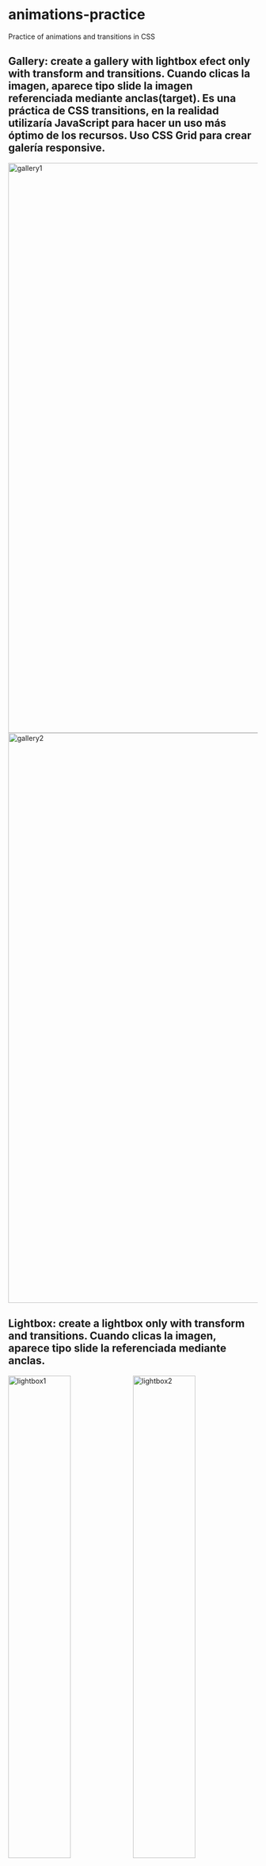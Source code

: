 # animations-practice

Practice of animations and transitions in CSS

## Gallery: create a gallery with lightbox efect only with transform and transitions. Cuando clicas la imagen, aparece tipo slide la imagen referenciada mediante anclas(target). Es una práctica de CSS transitions, en la realidad utilizaría JavaScript para hacer un uso más óptimo de los recursos. Uso CSS Grid para crear galería responsive.
<img width="1152" alt="gallery1" src="https://user-images.githubusercontent.com/81964101/145711021-b046b110-da7b-49ee-9dc4-cbf8fc9a2856.png"><img width="1152" alt="gallery2" src="https://user-images.githubusercontent.com/81964101/145711027-cb07bf22-b62c-4b25-9368-0a2f9383c2bc.png">



## Lightbox: create a lightbox only with transform and transitions. Cuando clicas la imagen, aparece tipo slide la referenciada mediante anclas.

<img width="50%" alt="lightbox1" src="https://user-images.githubusercontent.com/81964101/145708697-515fea33-50af-4c38-a71a-6fd284ef0152.png"><img width="50%" alt="lightbox2" src="https://user-images.githubusercontent.com/81964101/145708701-eb0348df-6a77-468b-acf1-16f4c186aa73.png">

## Card overlay practice: use transform and transitions. Cuando pasas el mouse por la imagen, aparece la info. Uso de transform para actuar solo sobre el Composite y requerir menos recursos.

<img width="398" alt="card-overlay-0" src="https://user-images.githubusercontent.com/81964101/145707781-edf8e6e7-2101-4cc7-b824-9367b7f130cb.png"><img width="398" alt="card-overlay" src="https://user-images.githubusercontent.com/81964101/145707784-dceef360-c64f-4b74-a9ed-69a57bce0615.png">
